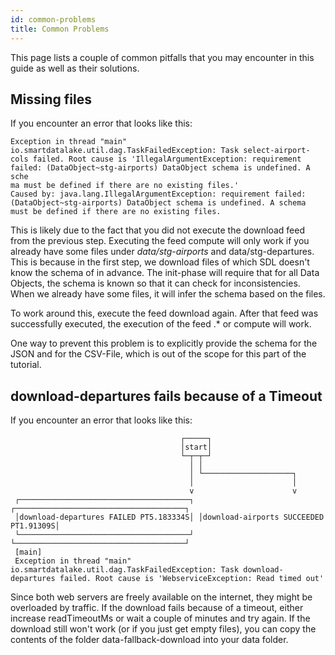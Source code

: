 ```yaml
---
id: common-problems
title: Common Problems
---
```

This page lists a couple of common pitfalls that you may encounter in this guide as well as their solutions.

## Missing files
If you encounter an error that looks like this:

    Exception in thread "main" io.smartdatalake.util.dag.TaskFailedException: Task select-airport-cols failed. Root cause is 'IllegalArgumentException: requirement failed: (DataObject~stg-airports) DataObject schema is undefined. A sche
    ma must be defined if there are no existing files.'
    Caused by: java.lang.IllegalArgumentException: requirement failed: (DataObject~stg-airports) DataObject schema is undefined. A schema must be defined if there are no existing files.

This is likely due to the fact that you did not execute the download feed from the previous step.
Executing the feed compute will only work if you already have some files under *data/stg-airports* and data/stg-departures.
This is because in the first step, we download files of which SDL doesn't know the schema of in advance.
The init-phase will require that for all Data Objects, the schema is known so that it can check for inconsistencies.
When we already have some files, it will infer the schema based on the files.

To work around this, execute the feed download again. After that feed was successfully executed, the execution of
the feed .* or compute will work.

One way to prevent this problem is to explicitly provide the schema for the JSON and for the CSV-File,
which is out of the scope for this part of the tutorial.

## download-departures fails because of a Timeout
If you encounter an error that looks like this:

                                          ┌─────┐
                                          │start│
                                          └─┬─┬─┘
                                            │ │
                                            │ └────────────────────┐
                                            │                      │
                                            v                      v
     ┌──────────────────────────────────────┐ ┌──────────────────────────────────────┐
     │download-departures FAILED PT5.183334S│ │download-airports SUCCEEDED PT1.91309S│
     └──────────────────────────────────────┘ └──────────────────────────────────────┘
     [main]
     Exception in thread "main" io.smartdatalake.util.dag.TaskFailedException: Task download-departures failed. Root cause is 'WebserviceException: Read timed out'

Since both web servers are freely available on the internet, they might be overloaded by traffic. If the download fails because of a timeout, either increase readTimeoutMs or wait a couple of minutes and try again. If the download still won't work (or if you just get empty files), you can copy the contents of the folder data-fallback-download into your data folder.